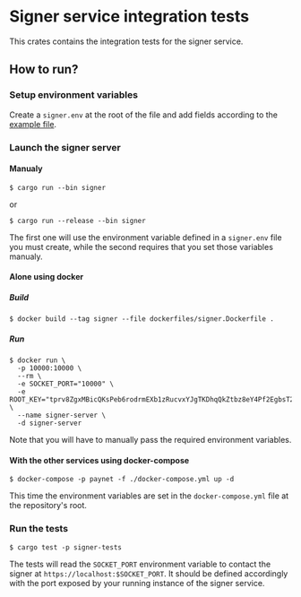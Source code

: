 # Signer service integration tests

This crates contains the integration tests for the signer service.

## How to run?

### Setup environment variables

Create a `signer.env` at the root of the file and add fields according to the [example file](./.env.example/signer.env.example).

### Launch the signer server

#### Manualy

```shell
$ cargo run --bin signer
```

or

```shell
$ cargo run --release --bin signer
```

The first one will use the environment variable defined in a `signer.env` file you must create,
while the second requires that you set those variables manualy.

#### Alone using docker

##### Build

```shell
$ docker build --tag signer --file dockerfiles/signer.Dockerfile .
```

##### Run

```shell
$ docker run \
  -p 10000:10000 \
  --rm \
  -e SOCKET_PORT="10000" \
  -e ROOT_KEY="tprv8ZgxMBicQKsPeb6rodrmEXb1zRucvxYJgTKDhqQkZtbz8eY4Pf2EgbsT2swBXnnbDPQChQeFrFqHN72yFxzKfFAVsHdPeRWq2xqyUT2c4wH" \
  --name signer-server \
  -d signer-server
```

Note that you will have to manually pass the required environment variables.

#### With the other services using docker-compose

```shell
$ docker-compose -p paynet -f ./docker-compose.yml up -d
```

This time the environment variables are set in the `docker-compose.yml` file at the repository's root.

### Run the tests

```shell
$ cargo test -p signer-tests
```

The tests will read the `SOCKET_PORT` environment variable to contact the signer at `https://localhost:$SOCKET_PORT`.
It should be defined accordingly with the port exposed by your running instance of the signer service.
